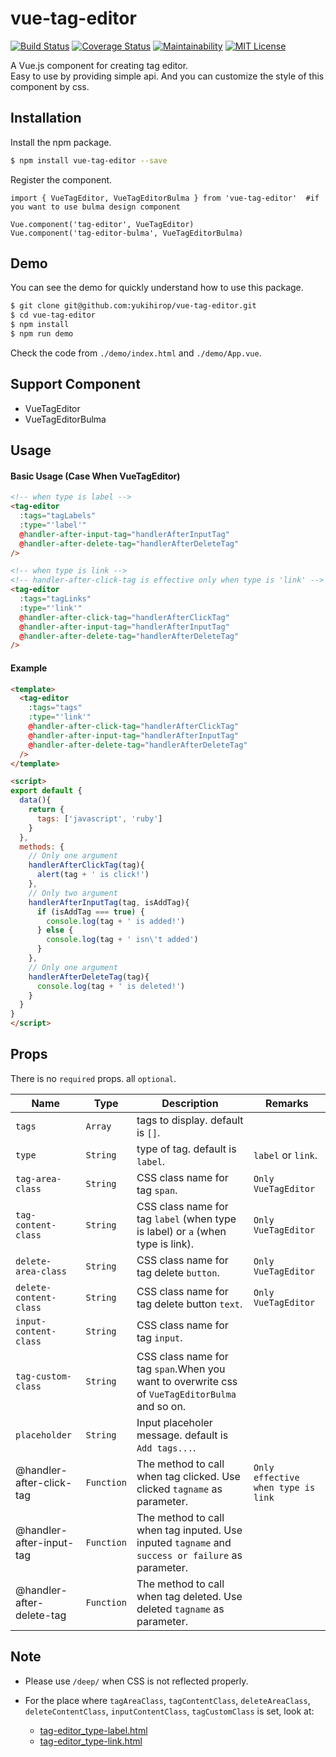# vue-tag-editor

[![Build Status](https://travis-ci.org/yukihirop/vue-tag-editor.svg?branch=master)](https://travis-ci.org/yukihirop/vue-tag-editor)
[![Coverage Status](https://coveralls.io/repos/github/yukihirop/vue-tag-editor/badge.svg?branch=before_release)](https://coveralls.io/github/yukihirop/vue-tag-editor?branch=before_release)
[![Maintainability](https://api.codeclimate.com/v1/badges/69b323668f245135f9d2/maintainability)](https://codeclimate.com/github/yukihirop/vue-tag-editor/maintainability)
[![MIT License](http://img.shields.io/badge/license-MIT-blue.svg?style=flat)](LICENSE)


A Vue.js component for creating tag editor.<br>
Easy to use by providing simple api. And you can customize the style of this component by css.

## Installation

Install the npm package.

```bash
$ npm install vue-tag-editor --save
```

Register the component.

```
import { VueTagEditor, VueTagEditorBulma } from 'vue-tag-editor'  #if you want to use bulma design component

Vue.component('tag-editor', VueTagEditor)
Vue.component('tag-editor-bulma', VueTagEditorBulma)
```

## Demo

You can see the demo for quickly understand how to use this package.

```bash
$ git clone git@github.com:yukihirop/vue-tag-editor.git
$ cd vue-tag-editor
$ npm install
$ npm run demo
```

Check the code from `./demo/index.html` and `./demo/App.vue`.

## Support Component

- VueTagEditor
- VueTagEditorBulma

## Usage

#### Basic Usage (Case When VueTagEditor)

```html
<!-- when type is label -->
<tag-editor
  :tags="tagLabels"
  :type="'label'"
  @handler-after-input-tag="handlerAfterInputTag"
  @handler-after-delete-tag="handlerAfterDeleteTag"
/>

<!-- when type is link -->
<!-- handler-after-click-tag is effective only when type is 'link' -->
<tag-editor
  :tags="tagLinks"
  :type="'link'"
  @handler-after-click-tag="handlerAfterClickTag"
  @handler-after-input-tag="handlerAfterInputTag"
  @handler-after-delete-tag="handlerAfterDeleteTag"
/>
```

#### Example

```html
<template>
  <tag-editor
    :tags="tags"
    :type="'link'"
    @handler-after-click-tag="handlerAfterClickTag"
    @handler-after-input-tag="handlerAfterInputTag"
    @handler-after-delete-tag="handlerAfterDeleteTag"
  />
</template>

<script>
export default {
  data(){
    return {
      tags: ['javascript', 'ruby']
    }
  },
  methods: {
    // Only one argument
    handlerAfterClickTag(tag){
      alert(tag + ' is click!')
    },
    // Only two argument
    handlerAfterInputTag(tag, isAddTag){
      if (isAddTag === true) {
        console.log(tag + ' is added!')
      } else {
        console.log(tag + ' isn\'t added')
      }
    },
    // Only one argument
    handlerAfterDeleteTag(tag){
      console.log(tag + ' is deleted!')
    }
  }
}
</script>
```

## Props

There is no `required` props. all `optional`.

|Name|Type|Description|Remarks|
|----|----|-----------|-------|
|`tags`|`Array`|tags to display. default is `[]`.|
|`type`|`String`|type of tag. default is `label`.|`label` or `link`.|
|`tag-area-class`|`String`|CSS class name for tag `span`.|`Only VueTagEditor`|
|`tag-content-class`|`String`|CSS class name for tag `label` (when type is label) or `a` (when type is link).|`Only VueTagEditor`|
|`delete-area-class`|`String`|CSS class name for tag delete `button`.|`Only VueTagEditor`|
|`delete-content-class`|`String`|CSS class name for tag delete button `text`.|`Only VueTagEditor`|
|`input-content-class`|`String`|CSS class name for tag `input`.|
|`tag-custom-class`|`String`|CSS class name for tag `span`.When you want to overwrite css of `VueTagEditorBulma` and so on.|
|`placeholder`|`String`|Input placeholer message. default is `Add tags...`.|
|@handler-after-click-tag|`Function`|The method to call when tag clicked. Use clicked `tagname` as parameter.|`Only effective when type is link`|
|@handler-after-input-tag|`Function`|The method to call when tag inputed. Use inputed `tagname` and `success or failure` as parameter.|
|@handler-after-delete-tag|`Function`|The method to call when tag deleted. Use deleted `tagname` as parameter.|

## Note

- Please use `/deep/` when CSS is not reflected properly.
- For the place where `tagAreaClass`, `tagContentClass`, `deleteAreaClass`, `deleteContentClass`, `inputContentClass`, `tagCustomClass` is set,
look at:

    - [tag-editor_type-label.html](https://github.com/yukihirop/vue-tag-editor/blob/master/docs/tag-editor_type-label.html)
    - [tag-editor_type-link.html](https://github.com/yukihirop/vue-tag-editor/blob/master/docs/tag-editor_type-link.html)
